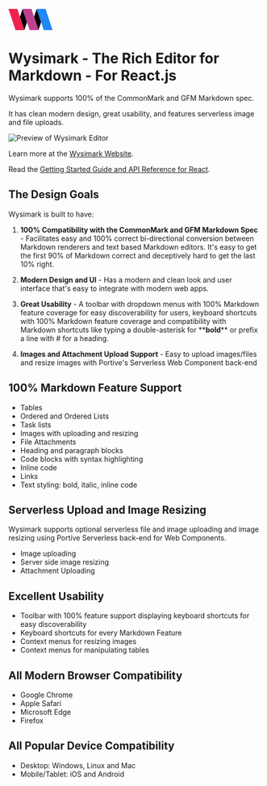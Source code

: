 <svg xmlns="http://www.w3.org/2000/svg" height="3em" viewBox="0 0 125 60"><g fill="none" fill-rule="evenodd"><path fill="#000" d="M52.5 37.5 45 60 32.5 22.5 40 0l12.5 37.5ZM92.5 37.5 85 60 72.5 22.5 80 0l12.5 37.5Z"></path><path fill="#C04090" d="M40 0h25l20 60H60z"></path><path fill="#2088F8" d="M80 0h25l20 60h-25z"></path><path fill="#F02050" d="M0 0h25l20 60H20z"></path></g></svg>

# Wysimark - The Rich Editor for Markdown - For React.js

Wysimark supports 100% of the CommonMark and GFM Markdown spec.

It has clean modern design, great usability, and features serverless image and file uploads.

<img src="https://raw.githubusercontent.com/portive/wysimark/main/assets/readme/editor-preview@1x.jpg" 
     srcset="https://raw.githubusercontent.com/portive/wysimark/main/assets/readme/editor-preview@1x.jpg 1x, https://raw.githubusercontent.com/portive/wysimark/main/assets/readme/editor-preview@2x.jpg 2x"
     alt="Preview of Wysimark Editor">

Learn more at the [Wysimark Website](https://wysimark.com).

Read the [Getting Started Guide and API Reference for React](https://www.wysimark.com/docs/react).

## The Design Goals

Wysimark is built to have:

1. **100% Compatibility with the CommonMark and GFM Markdown Spec** - Facilitates easy and 100% correct bi-directional conversion between Markdown renderers and text based Markdown editors. It's easy to get the first 90% of Markdown correct and deceptively hard to get the last 10% right.

2. **Modern Design and UI** - Has a modern and clean look and user interface that's easy to integrate with modern web apps.

3. **Great Usability** - A toolbar with dropdown menus with 100% Markdown feature coverage for easy discoverability for users, keyboard shortcuts with 100% Markdown feature coverage and compatibility with Markdown shortcuts like typing a double-asterisk for \*\***bold**\*\* or prefix a line with # for a heading.

4. **Images and Attachment Upload Support** - Easy to upload images/files and resize images with Portive's Serverless Web Component back-end

## 100% Markdown Feature Support

- Tables
- Ordered and Ordered Lists
- Task lists
- Images with uploading and resizing
- File Attachments
- Heading and paragraph blocks
- Code blocks with syntax highlighting
- Inline code
- Links
- Text styling: bold, italic, inline code

## Serverless Upload and Image Resizing

Wysimark supports optional serverless file and image uploading and image resizing using Portive Serverless back-end for Web Components.

- Image uploading
- Server side image resizing
- Attachment Uploading

## Excellent Usability

- Toolbar with 100% feature support displaying keyboard shortcuts for easy discoverability
- Keyboard shortcuts for every Markdown Feature
- Context menus for resizing images
- Context menus for manipulating tables

## All Modern Browser Compatibility

- Google Chrome
- Apple Safari
- Microsoft Edge
- Firefox

## All Popular Device Compatibility

- Desktop: Windows, Linux and Mac
- Mobile/Tablet: iOS and Android

